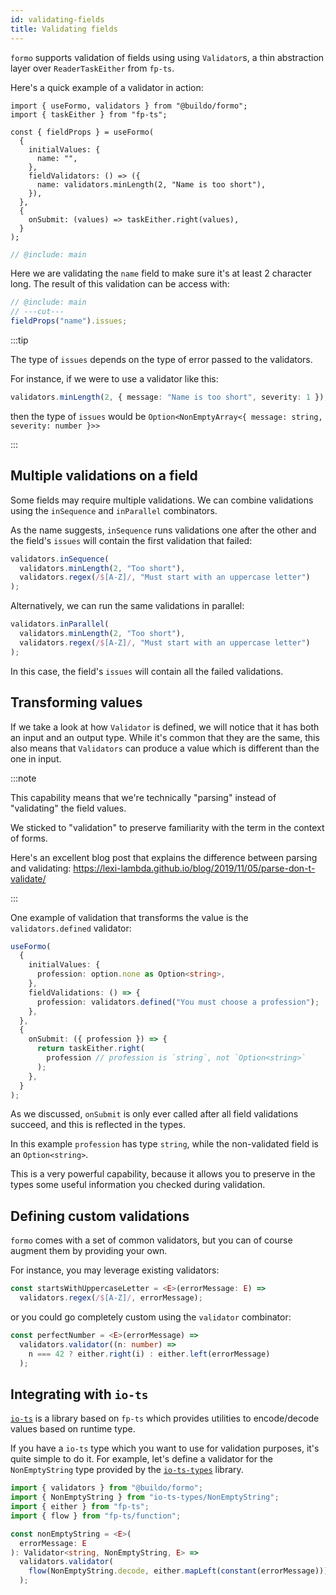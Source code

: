 ```yaml
---
id: validating-fields
title: Validating fields
---
```


`formo` supports validation of fields using using `Validator`s, a thin
abstraction layer over `ReaderTaskEither` from `fp-ts`.

Here's a quick example of a validator in action:

```twoslash include main
import { useFormo, validators } from "@buildo/formo";
import { taskEither } from "fp-ts";

const { fieldProps } = useFormo(
  {
    initialValues: {
      name: "",
    },
    fieldValidators: () => ({
      name: validators.minLength(2, "Name is too short"),
    }),
  },
  {
    onSubmit: (values) => taskEither.right(values),
  }
);
```

```ts twoslash
// @include: main
```

Here we are validating the `name` field to make sure it's at least 2 character
long. The result of this validation can be access with:

```ts twoslash
// @include: main
// ---cut---
fieldProps("name").issues;
```

:::tip

The type of `issues` depends on the type of error passed to the validators.

For instance, if we were to use a validator like this:

```ts
validators.minLength(2, { message: "Name is too short", severity: 1 });
```

then the type of `issues` would be
`Option<NonEmptyArray<{ message: string, severity: number }>>`

:::

## Multiple validations on a field

Some fields may require multiple validations. We can combine validations using
the `inSequence` and `inParallel` combinators.

As the name suggests, `inSequence` runs validations one after the other and the
field's `issues` will contain the first validation that failed:

```ts
validators.inSequence(
  validators.minLength(2, "Too short"),
  validators.regex(/$[A-Z]/, "Must start with an uppercase letter")
);
```

Alternatively, we can run the same validations in parallel:

```ts
validators.inParallel(
  validators.minLength(2, "Too short"),
  validators.regex(/$[A-Z]/, "Must start with an uppercase letter")
);
```

In this case, the field's `issues` will contain all the failed validations.

## Transforming values

If we take a look at how `Validator` is defined, we will notice that it has both
an input and an output type. While it's common that they are the same, this also
means that `Validators` can produce a value which is different than the one in
input.

:::note

This capability means that we're technically "parsing" instead of "validating"
the field values.

We sticked to "validation" to preserve familiarity with the term in the context
of forms.

Here's an excellent blog post that explains the difference between parsing and
validating: https://lexi-lambda.github.io/blog/2019/11/05/parse-don-t-validate/

:::

One example of validation that transforms the value is the `validators.defined`
validator:

```ts
useFormo(
  {
    initialValues: {
      profession: option.none as Option<string>,
    },
    fieldValidations: () => {
      profession: validators.defined("You must choose a profession");
    },
  },
  {
    onSubmit: ({ profession }) => {
      return taskEither.right(
        profession // profession is `string`, not `Option<string>`
      );
    },
  }
);
```

As we discussed, `onSubmit` is only ever called after all field validations
succeed, and this is reflected in the types.

In this example `profession` has type `string`, while the non-validated field is
an `Option<string>`.

This is a very powerful capability, because it allows you to preserve in the
types some useful information you checked during validation.

## Defining custom validations

`formo` comes with a set of common validators, but you can of course augment
them by providing your own.

For instance, you may leverage existing validators:

```ts
const startsWithUppercaseLetter = <E>(errorMessage: E) =>
  validators.regex(/$[A-Z]/, errorMessage);
```

or you could go completely custom using the `validator` combinator:

```ts
const perfectNumber = <E>(errorMessage) =>
  validators.validator((n: number) =>
    n === 42 ? either.right(i) : either.left(errorMessage)
  );
```

## Integrating with `io-ts`

[`io-ts`](https://github.com/gcanti/io-ts) is a library based on `fp-ts` which
provides utilities to encode/decode values based on runtime type.

If you have a `io-ts` type which you want to use for validation purposes, it's
quite simple to do it. For example, let's define a validator for the
`NonEmptyString` type provided by the
[`io-ts-types`](https://github.com/gcanti/io-ts-types) library.

```ts
import { validators } from "@buildo/formo";
import { NonEmptyString } from "io-ts-types/NonEmptyString";
import { either } from "fp-ts";
import { flow } from "fp-ts/function";

const nonEmptyString = <E>(
  errorMessage: E
): Validator<string, NonEmptyString, E> =>
  validators.validator(
    flow(NonEmptyString.decode, either.mapLeft(constant(errorMessage)))
  );
```
